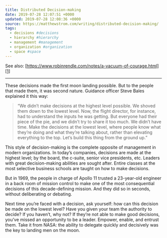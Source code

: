 ```yaml
---
title: Distributed Decision-making
date: 2019-07-28 12:07:51 +0000
updated: 2019-07-28 12:08:36 +0000
source: https://matthewstrom.com/writing/distributed-decision-making/
tags:
  - decisions #decisions
  - hierarchy #hierarchy
  - management #management
  - organization #organization
  - space #space
---
```

See also: [https://www.robinrendle.com/notes/a-vacuum-of-courage.html][1]

* * *

These decisions made the first moon landing possible. But to the people that made them, it was second nature. Guidance officer Steve Bales explained it this way:

> “We didn’t make decisions at the highest level possible. We shoved them down to the lowest level. Now, the flight director, for instance, had to understand the inputs he was getting. But everyone had their piece of the pie, and we didn’t try to share it too much. We didn’t have time. Make the decisions at the lowest level, where people know what they’re doing and what they’re talking about, rather than elevating everything to the top. Let’s build this thing from the ground up.”

This style of decision-making is the complete opposite of management in modern organizations. In today’s companies, decisions are made at the highest level; by the board, the c-suite, senior vice presidents, etc. Leaders with great decision-making abilities are sought after. Entire classes at the most selective business schools are taught on how to make decisions.

But in 1969, the people in charge of Apollo 11 trusted a 23-year-old engineer in a back room of mission control to make one of the most consequential decisions of this decade-defining mission. And they did so in seconds, without deliberating or debating.

Next time you’re faced with a decision, ask yourself: how can this decision be made on the lowest level? Have you given your team the authority to decide? If you haven’t, why not? If they’re not able to make good decisions, you’ve missed an opportunity to be a leader. Empower, enable, and entrust them. Take it from NASA: the ability to delegate quickly and decisively was the key to landing men on the moon.

[1]: https://www.robinrendle.com/notes/a-vacuum-of-courage.html